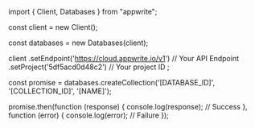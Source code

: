 import { Client, Databases } from "appwrite";

const client = new Client();

const databases = new Databases(client);

client
    .setEndpoint('https://cloud.appwrite.io/v1') // Your API Endpoint
    .setProject('5df5acd0d48c2') // Your project ID
;

const promise = databases.createCollection('[DATABASE_ID]', '[COLLECTION_ID]', '[NAME]');

promise.then(function (response) {
    console.log(response); // Success
}, function (error) {
    console.log(error); // Failure
});